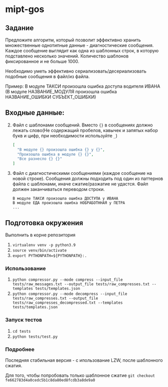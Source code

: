 # mipt-gos


## Задание
Предложите алгоритм, который позволит эффективно хранить множественные однотипные данные - диагностические сообщения. Каждое сообщение выглядит как одна из шаблонных строк, в которую подставлено несколько значений. Количество шаблонов фиксированное и не больше 1000. 

Необходимо уметь эффективно сериализовать/десериализовать подобные сообщения в файл/из файла.

Пример: В модуле ТАКСИ произошла ошибка доступа водителя ИВАНА (В модуле НАЗВАНИЕ_МОДУЛЯ произошла ошибка НАЗВАНИЕ_ОШИБКИ СУБЪЕКТ_ОШИБКИ)

## Входные данные:
2) Файл с шаблонами сообщений. Вместо `{}` в сообщениях должно лежать слово(Не содержащий пробелов, кавычек и запятых набор букв и цифр, при необходимости используйте `_`) 
    ```json
    [
      "В модуле {} произошла ошибка {} у {}",
      "Произошла ошибка в модуле {} {}",
      "Все разнесло {} {}"
    ]
    ```

2) Файл с диагностическими сообщениями (каждое сообщение на новой строке). Сообщения должны подходить под один из паттернов файла с шаблонами, иначе сжатие/разжатие не удастся. Файл должен заканчиваться переводом строки.
    ```
    В модуле ТАКСИ произошла ошибка ДОСТУПА у ИВАНА 
    В модуле ЕДА произошла ошибка НОБРАБОТННАЯ у ПЕТРА
    ... 
    ```

## Подготовка окружения
Выполнить в корне репозитория
1) `virtualenv venv -p python3.9`
1) `source venv/bin/activate`
1) `export PYTHONPATH=${PYTHONPATH}:.`

### Использование
1) `python compressor.py --mode compress --input_file tests/raw_messages.txt --output_file tests/raw_compresses.txt --templates tests/templates.json`
1) `python compressor.py --mode decompress --input_file tests/raw_compresses.txt --output_file tests/raw_compresses_decompressed.txt --templates tests/templates.json`

### Запуск тестов 
1) `cd tests`
1) `python tests/test.py`


### Подробнее
Последняя стабильная версия - с ипользование LZW, после шаблонного сжатия.

Для того, чтобы попробовать только шаблонное сжатие `git checkout fe662783d4a0cedc5b1c8da80ed8fcdb3a8de9a0  `

